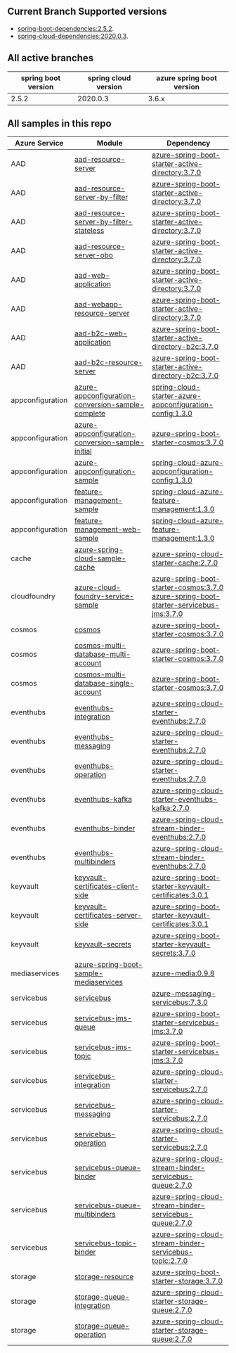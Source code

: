 
## Current Branch Supported versions
- [spring-boot-dependencies:2.5.2](https://repo.maven.apache.org/maven2/org/springframework/boot/spring-boot-dependencies/2.5.2/spring-boot-dependencies-2.5.2.pom).
- [spring-cloud-dependencies:2020.0.3](https://repo.maven.apache.org/maven2/org/springframework/cloud/spring-cloud-dependencies/2020.0.3/spring-cloud-dependencies-2020.0.3.pom).

## All active branches

| spring boot version | spring cloud version | azure spring boot version | 
| ---                 | ---                  | ---                       | 
| 2.5.2               | 2020.0.3             | 3.6.x                     | 

## All samples in this repo

| Azure Service    | Module                                                                                                                            | Dependency                                                                                     |
| ---------------- | --------------------------------------------------------------------------------------------------------------------------------- | ---------------------------------------------------------------------------------------------- |
| AAD              | [aad-resource-server](aad/azure-spring-boot-starter-active-directory/aad-resource-server)                                         | [azure-spring-boot-starter-active-directory:3.7.0]                                             |
| AAD              | [aad-resource-server-by-filter](aad/azure-spring-boot-starter-active-directory/aad-resource-server-by-filter)                     | [azure-spring-boot-starter-active-directory:3.7.0]                                             |
| AAD              | [aad-resource-server-by-filter-stateless](aad/azure-spring-boot-starter-active-directory/aad-resource-server-by-filter-stateless) | [azure-spring-boot-starter-active-directory:3.7.0]                                             |
| AAD              | [aad-resource-server-obo](aad/azure-spring-boot-starter-active-directory/aad-resource-server-obo)                                 | [azure-spring-boot-starter-active-directory:3.7.0]                                             |
| AAD              | [aad-web-application](aad/azure-spring-boot-starter-active-directory/aad-web-application)                                         | [azure-spring-boot-starter-active-directory:3.7.0]                                             |
| AAD              | [aad-webapp-resource-server](aad/azure-spring-boot-starter-active-directory/aad-web-application-and-resource-server)              | [azure-spring-boot-starter-active-directory:3.7.0]                                             |
| AAD              | [aad-b2c-web-application](aad/azure-spring-boot-starter-active-directory-b2c/aad-b2c-web-application)                             | [azure-spring-boot-starter-active-directory-b2c:3.7.0]                                         |
| AAD              | [aad-b2c-resource-server](aad/azure-spring-boot-starter-active-directory-b2c/aad-b2c-resource-server)                             | [azure-spring-boot-starter-active-directory-b2c:3.7.0]                                         |
| appconfiguration | [azure-appconfiguration-conversion-sample-complete](appconfiguration/azure-appconfiguration-conversion-sample-complete)           | [spring-cloud-starter-azure-appconfiguration-config:1.3.0]                                     |
| appconfiguration | [azure-appconfiguration-conversion-sample-initial](appconfiguration/azure-appconfiguration-conversion-sample-initial)             | [azure-spring-boot-starter-cosmos:3.7.0]                                                       |
| appconfiguration | [azure-appconfiguration-sample](appconfiguration/azure-appconfiguration-sample)                                                   | [spring-cloud-azure-appconfiguration-config:1.3.0]                                             |
| appconfiguration | [feature-management-sample](appconfiguration/feature-management-sample)                                                           | [spring-cloud-azure-feature-management:1.3.0]                                                  |
| appconfiguration | [feature-management-web-sample](appconfiguration/feature-management-web-sample)                                                   | [spring-cloud-azure-feature-management:1.3.0]                                                  |
| cache            | [azure-spring-cloud-sample-cache](cache/azure-spring-cloud-sample-cache)                                                          | [azure-spring-cloud-starter-cache:2.7.0]                                                       |
| cloudfoundry     | [azure-cloud-foundry-service-sample](cloudfoundry/azure-cloud-foundry-service-sample)                                             | [azure-spring-boot-starter-cosmos:3.7.0]<br />[azure-spring-boot-starter-servicebus-jms:3.7.0] |
| cosmos           | [cosmos](cosmos/azure-spring-boot-starter-cosmos/cosmos)                                                                          | [azure-spring-boot-starter-cosmos:3.7.0]                                                       |
| cosmos           | [cosmos-multi-database-multi-account](cosmos/azure-spring-boot-starter-cosmos/cosmos-multi-database-multi-account)                | [azure-spring-boot-starter-cosmos:3.7.0]                                                       |
| cosmos           | [cosmos-multi-database-single-account](cosmos/azure-spring-boot-starter-cosmos/cosmos-multi-database-single-account)              | [azure-spring-boot-starter-cosmos:3.7.0]                                                       |
| eventhubs        | [eventhubs-integration](eventhubs/azure-spring-cloud-starter-eventhubs/eventhubs-integration)                                     | [azure-spring-cloud-starter-eventhubs:2.7.0]                                                   |
| eventhubs        | [eventhubs-messaging](eventhubs/azure-spring-cloud-starter-eventhubs/eventhubs-messaging)                                         | [azure-spring-cloud-starter-eventhubs:2.7.0]                                                   |
| eventhubs        | [eventhubs-operation](eventhubs/azure-spring-cloud-starter-eventhubs/eventhubs-operation)                                         | [azure-spring-cloud-starter-eventhubs:2.7.0]                                                   |
| eventhubs        | [eventhubs-kafka](eventhubs/azure-spring-cloud-starter-eventhubs-kafka/eventhubs-kafka)                                           | [azure-spring-cloud-starter-eventhubs-kafka:2.7.0]                                             |
| eventhubs        | [eventhubs-binder](eventhubs/azure-spring-cloud-stream-binder-eventhubs/eventhubs-binder)                                         | [azure-spring-cloud-stream-binder-eventhubs:2.7.0]                                             |
| eventhubs        | [eventhubs-multibinders](eventhubs/azure-spring-cloud-stream-binder-eventhubs/eventhubs-multibinders)                             | [azure-spring-cloud-stream-binder-eventhubs:2.7.0]                                             |
| keyvault         | [keyvault-certificates-client-side](keyvault/azure-spring-boot-starter-keyvault-certificates/keyvault-certificates-client-side)   | [azure-spring-boot-starter-keyvault-certificates:3.0.1]                                        |
| keyvault         | [keyvault-certificates-server-side](keyvault/azure-spring-boot-starter-keyvault-certificates/keyvault-certificates-server-side)   | [azure-spring-boot-starter-keyvault-certificates:3.0.1]                                        |
| keyvault         | [keyvault-secrets](keyvault/azure-spring-boot-starter-keyvault-secrets/keyvault-secrets)                                          | [azure-spring-boot-starter-keyvault-secrets:3.7.0]                                             |
| mediaservices    | [azure-spring-boot-sample-mediaservices](mediaservices/azure-spring-boot-sample-mediaservices)                                    | [azure-media:0.9.8]                                                                            |
| servicebus       | [servicebus](servicebus/azure-messaging-servicebus/servicebus)                                                                    | [azure-messaging-servicebus:7.3.0]                                                             |
| servicebus       | [servicebus-jms-queue](servicebus/azure-spring-boot-starter-servicebus-jms/servicebus-jms-queue)                                  | [azure-spring-boot-starter-servicebus-jms:3.7.0]                                               |
| servicebus       | [servicebus-jms-topic](servicebus/azure-spring-boot-starter-servicebus-jms/servicebus-jms-topic)                                  | [azure-spring-boot-starter-servicebus-jms:3.7.0]                                               |
| servicebus       | [servicebus-integration](servicebus/azure-spring-cloud-starter-servicebus/servicebus-integration)                                 | [azure-spring-cloud-starter-servicebus:2.7.0]                                                  |
| servicebus       | [servicebus-messaging](servicebus/azure-spring-cloud-starter-servicebus/servicebus-messaging)                                     | [azure-spring-cloud-starter-servicebus:2.7.0]                                                  |
| servicebus       | [servicebus-operation](servicebus/azure-spring-cloud-starter-servicebus/servicebus-operation)                                     | [azure-spring-cloud-starter-servicebus:2.7.0]                                                  |
| servicebus       | [servicebus-queue-binder](servicebus/azure-spring-cloud-stream-binder-servicebus-queue/servicebus-queue-binder)                   | [azure-spring-cloud-stream-binder-servicebus-queue:2.7.0]                                      |
| servicebus       | [servicebus-queue-multibinders](servicebus/azure-spring-cloud-stream-binder-servicebus-queue/servicebus-queue-multibinders)       | [azure-spring-cloud-stream-binder-servicebus-queue:2.7.0]                                      |
| servicebus       | [servicebus-topic-binder](servicebus/azure-spring-cloud-stream-binder-servicebus-topic/servicebus-topic-binder)                   | [azure-spring-cloud-stream-binder-servicebus-topic:2.7.0]                                      |
| storage          | [storage-resource](storage/azure-spring-boot-starter-storage/storage-resource)                                                    | [azure-spring-boot-starter-storage:3.7.0]                                                      |
| storage          | [storage-queue-integration](storage/azure-spring-cloud-starter-storage-queue/storage-queue-integration)                           | [azure-spring-cloud-starter-storage-queue:2.7.0]                                               |
| storage          | [storage-queue-operation](storage/azure-spring-cloud-starter-storage-queue/storage-queue-operation)                               | [azure-spring-cloud-starter-storage-queue:2.7.0]                                               |

### 

[main]: https://github.com/Azure-Samples/azure-spring-boot-samples
[azure-spring-boot-starter-servicebus-jms:3.7.0]: https://search.maven.org/artifact/com.azure.spring/azure-spring-boot-starter-servicebus-jms/3.7.0/jar
[azure-spring-boot-starter-cosmos:3.7.0]: https://search.maven.org/artifact/com.azure.spring/azure-spring-boot-starter-cosmos/3.7.0/jar
[azure-spring-cloud-starter-cache:2.7.0]: https://search.maven.org/artifact/com.azure.spring/azure-spring-cloud-starter-cache/2.7.0/jar
[spring-cloud-azure-feature-management:1.3.0]: https://search.maven.org/artifact/com.microsoft.azure/spring-cloud-azure-feature-management/1.3.0/jar
[spring-cloud-azure-appconfiguration-config:1.3.0]: https://search.maven.org/artifact/com.microsoft.azure/spring-cloud-azure-appconfiguration-config/1.3.0/jar
[azure-spring-boot-starter-cosmos:3.7.0]: https://search.maven.org/artifact/com.azure.spring/azure-spring-boot-starter-cosmos/3.7.0/jar
[spring-cloud-starter-azure-appconfiguration-config:1.3.0]: https://search.maven.org/artifact/com.microsoft.azure/spring-cloud-starter-azure-appconfiguration-config/1.3.0/jar
[azure-messaging-servicebus:7.3.0]: https://search.maven.org/artifact/com.azure/azure-messaging-servicebus/7.3.0/jar
[azure-media:0.9.8]: https://search.maven.org/artifact/com.microsoft.azure/azure-media/0.9.8/jar       
[azure-spring-boot-starter-keyvault-secrets:3.7.0]: https://search.maven.org/artifact/com.azure.spring/azure-spring-boot-starter-keyvault-secrets/3.7.0/jar
[azure-spring-boot-starter-keyvault-certificates:3.0.1]: https://search.maven.org/artifact/com.azure.spring/azure-spring-boot-starter-keyvault-certificates/3.0.1/jar
[azure-spring-cloud-stream-binder-eventhubs:2.7.0]: https://search.maven.org/artifact/com.azure.spring/azure-spring-cloud-stream-binder-eventhubs/2.7.0/jar
[azure-spring-cloud-starter-eventhubs-kafka:2.7.0]: https://search.maven.org/artifact/com.azure.spring/azure-spring-cloud-starter-eventhubs-kafka/2.7.0/jar
[azure-spring-cloud-starter-eventhubs:2.7.0]: https://search.maven.org/artifact/com.azure.spring/azure-spring-cloud-starter-eventhubs/2.7.0/jar
[azure-spring-boot-starter-cosmos:3.7.0]: https://search.maven.org/artifact/com.azure.spring/azure-spring-boot-starter-cosmos/3.7.0/jar
[azure-spring-cloud-stream-binder-servicebus-topic:2.7.0]: https://search.maven.org/artifact/com.azure.spring/azure-spring-cloud-stream-binder-servicebus-topic/2.7.0/jar
[azure-spring-cloud-stream-binder-servicebus-queue:2.7.0]: https://search.maven.org/artifact/com.azure.spring/azure-spring-cloud-stream-binder-servicebus-queue/2.7.0/jar 
[azure-spring-boot-starter-storage:3.7.0]: https://search.maven.org/artifact/com.azure.spring/azure-spring-boot-starter-storage/3.7.0/jar
[azure-spring-boot-starter-active-directory:3.7.0]: https://search.maven.org/artifact/com.azure.spring/azure-spring-boot-starter-active-directory/3.7.0/jar
[azure-spring-boot-starter-active-directory-b2c:3.7.0]: https://search.maven.org/artifact/com.azure.spring/azure-spring-boot-starter-active-directory-b2c/3.7.0/jar
[azure-spring-boot-starter-servicebus-jms:3.7.0]: https://search.maven.org/artifact/com.azure.spring/azure-spring-boot-starter-servicebus-jms/3.7.0/jar
[azure-spring-cloud-starter-servicebus:2.7.0]: https://search.maven.org/artifact/com.azure.spring/azure-spring-cloud-starter-servicebus/2.7.0/jar 
[azure-spring-cloud-starter-storage-queue:2.7.0]: https://search.maven.org/artifact/com.azure.spring/azure-spring-cloud-starter-storage-queue/2.7.0/jar
